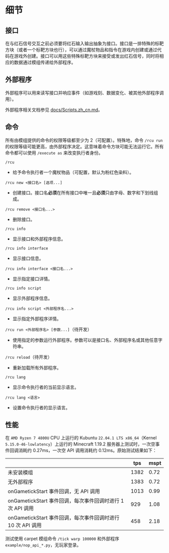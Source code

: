 # 细节

## 接口

在与红石信号交互之前必须要将红石输入输出抽象为接口。接口是一排特殊的标靶方块（或者一个标靶方块也行），可以通过魔杖物品和指令在游戏内创建或通过代码在游戏外创建。接口可以用这些特殊标靶方块来接受或发出红石信号，同时将相应的数据通过模组传递给外部程序。

## 外部程序

外部程序可以用来读写接口并响应事件（如游戏刻、数据变化、被其他外部程序调用）。

外部程序相关文档参见 [docs/Scripts.zh_cn.md](./docs/Scripts.zh_cn.md)。

## 命令

所有由模组提供的命令的权限等级都至少为 2（可配置）。特殊地，命令 `/rcu run` 的权限等级可能更高，由外部程序决定。这意味着命令方块可能无法运行它。所有命令都可以使用 `/execute as` 来改变执行者身份。

`/rcu`
- 给予命令执行者一个魔杖物品（可配置，默认为粉红色染料）。

`/rcu new <接口名> [选项...]`
- 创建接口。接口名**必须**在所有接口中唯一且**必须**只由字母、数字和下划线组成。

`/rcu remove <接口名...>`
- 删除接口。

`/rcu info`
- 显示接口和外部程序信息。

`/rcu info interface`
- 显示接口信息。

`/rcu info interface <接口名...>`
- 显示指定接口详情。

`/rcu info script`
- 显示外部程序信息。

`/rcu info script <外部程序名...>`
- 显示指定外部程序详情。

`/rcu run <外部程序名> [参数...]`（待开发）
- 使用指定的参数运行外部程序。参数可以是接口名、外部程序名或其他任意字符串。

`/rcu reload`（待开发）
- 重新加载所有外部程序。

`/rcu lang`
- 显示命令执行者的当前显示语言。

`/rcu lang <语言>`
- 设置命令执行者的显示语言。

## 性能

在 `AMD Ryzen 7 4800U` CPU 上运行的 Kubuntu `22.04.1 LTS x86_64`（Kernel `5.15.0-46-lowlatency`）上运行的 Minecraft 1.19.2 服务器上测试时，一次空事件回调消耗约 0.27ms，一次空 API 调用消耗约 0.12ms。原始测试结果如下：

|                                                             | tps  | mspt |
| ----------------------------------------------------------- | ---- | ---- |
| 未安装模组                                                  | 1382 | 0.72 |
| 无外部程序                                                  | 1383 | 0.72 |
| onGametickStart 事件回调，无 API 调用                       | 1013 | 0.99 |
| onGametickStart 事件回调，每次事件回调时进行 1 次 API 调用  | 929  | 1.08 |
| onGametickStart 事件回调，每次事件回调时进行 10 次 API 调用 | 458  | 2.18 |

测试使用 carpet 模组命令 `/tick warp 100000` 和外部程序 `example/nop_api_*.py`，无玩家登录。
